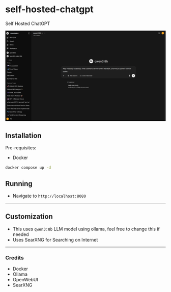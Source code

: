 # self-hosted-chatgpt
Self Hosted ChatGPT

![Screenshot](.images/image.png)

## Installation

Pre-requisites:
- Docker

```bash
docker compose up -d
```

## Running

- Navigate to `http://localhost:8080`

---

## Customization

- This uses `qwen3:8b` LLM model using ollama, feel free to change this if needed
- Uses SearXNG for Searching on Internet

---

### Credits

- Docker
- Ollama
- OpenWebUI
- SearXNG